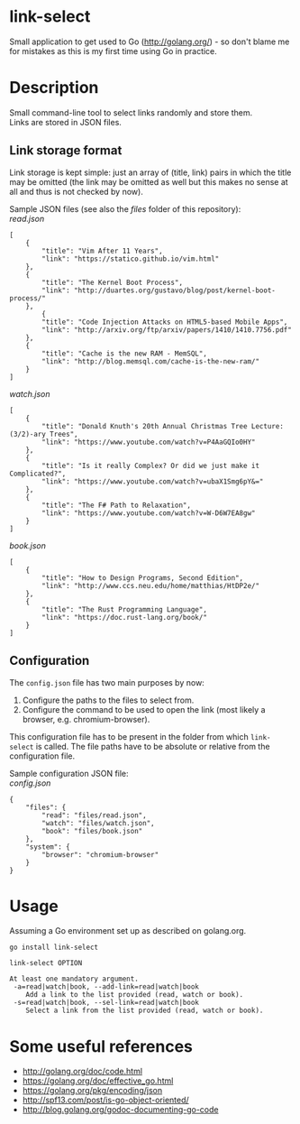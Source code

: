 # link-select
Small application to get used to Go (http://golang.org/) - so don't blame me for mistakes as this is my first time using Go in practice.

# Description
Small command-line tool to select links randomly and store them.  
Links are stored in JSON files.  

## Link storage format
Link storage is kept simple: just an array of (title, link) pairs in which the title may be omitted (the link may be omitted as well but this makes no sense at all and thus is not checked by now).  

Sample JSON files (see also the *files* folder of this repository):  
*read.json*
```
[
	{
		"title": "Vim After 11 Years",
		"link": "https://statico.github.io/vim.html"
	},
	{
		"title": "The Kernel Boot Process",
		"link": "http://duartes.org/gustavo/blog/post/kernel-boot-process/"
	},
		{
		"title": "Code Injection Attacks on HTML5-based Mobile Apps",
		"link": "http://arxiv.org/ftp/arxiv/papers/1410/1410.7756.pdf"
	},
	{
		"title": "Cache is the new RAM - MemSQL",
		"link": "http://blog.memsql.com/cache-is-the-new-ram/"
	}
]
```
*watch.json*
```
[
 	{
		"title": "Donald Knuth's 20th Annual Christmas Tree Lecture: (3/2)-ary Trees",
		"link": "https://www.youtube.com/watch?v=P4AaGQIo0HY"
	},
	{
		"title": "Is it really Complex? Or did we just make it Complicated?",
		"link": "https://www.youtube.com/watch?v=ubaX1Smg6pY&="
	},
	{
		"title": "The F# Path to Relaxation",
		"link": "https://www.youtube.com/watch?v=W-D6W7EA8gw"
	}
]
```
*book.json*
```
[
	{
		"title": "How to Design Programs, Second Edition",
		"link": "http://www.ccs.neu.edu/home/matthias/HtDP2e/"
	},
	{
		"title": "The Rust Programming Language",
		"link": "https://doc.rust-lang.org/book/"
	}
]
```

## Configuration
The `config.json` file has two main purposes by now:  
1. Configure the paths to the files to select from.  
2. Configure the command to be used to open the link (most likely a browser, e.g. chromium-browser).  

This configuration file has to be present in the folder from which `link-select` is called. The file paths have to be absolute or relative from the configuration file.

Sample configuration JSON file:  
*config.json*
```
{
	"files": {
		"read": "files/read.json",
		"watch": "files/watch.json",
		"book": "files/book.json"
	},
	"system": {
		"browser": "chromium-browser"
	}
}
```

# Usage
Assuming a Go environment set up as described on golang.org.  
```
go install link-select
```
```
link-select OPTION

At least one mandatory argument.
 -a=read|watch|book, --add-link=read|watch|book
    Add a link to the list provided (read, watch or book).
 -s=read|watch|book, --sel-link=read|watch|book
    Select a link from the list provided (read, watch or book).
```


# Some useful references
* http://golang.org/doc/code.html
* https://golang.org/doc/effective_go.html
* https://golang.org/pkg/encoding/json
* http://spf13.com/post/is-go-object-oriented/
* http://blog.golang.org/godoc-documenting-go-code

